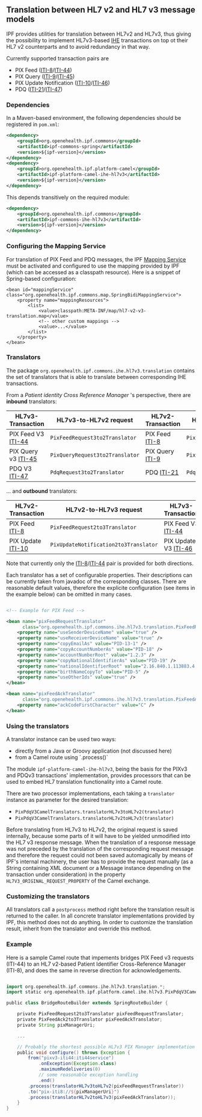 ## Translation between HL7 v2 and HL7 v3 message models

IPF provides utilities for translation between HL7v2 and HL7v3, thus giving the possibility to implement HL7v3-based [IHE] transactions
on top ot their HL7 v2 counterparts and to avoid redundancy in that way.

Currently supported transaction pairs are

* PIX Feed ([ITI-8]/[ITI-44])
* PIX Query ([ITI-9]/[ITI-45])
* PIX Update Notification ([ITI-10]/[ITI-46])
* PDQ ([ITI-21]/[ITI-47])


### Dependencies

In a Maven-based environment, the following dependencies should be registered in `pom.xml`:

```xml
<dependency>
    <groupId>org.openehealth.ipf.commons</groupId>
    <artifactId>ipf-commons-spring</artifactId>
    <version>${ipf-version}</version>
</dependency>
<dependency>
    <groupId>org.openehealth.ipf.platform-camel</groupId>
    <artifactId>ipf-platform-camel-ihe-hl7v3</artifactId>
    <version>${ipf-version}</version>
</dependency>
```

This depends transitively on the required module:

```xml
<dependency>
    <groupId>org.openehealth.ipf.commons</groupId>
    <artifactId>ipf-commons-ihe-hl7v3</artifactId>
    <version>${ipf-version}</version>
</dependency>
```


### Configuring the Mapping Service

For translation of PIX Feed and PDQ messages, the IPF [Mapping Service] must be activated and configured to use the mapping
provided by IPF (which can be accessed as a classpath resource). Here is a snippet of Spring-based configuration:

```
<bean id="mappingService" class="org.openehealth.ipf.commons.map.SpringBidiMappingService">
    <property name="mappingResources">
        <list>
            <value>classpath:META-INF/map/hl7-v2-v3-translation.map</value>
            <!-- other custom mappings -->
            <value>...</value>
        </list>
    </property>
</bean>
```

### Translators

The package `org.openehealth.ipf.commons.ihe.hl7v3.translation` contains the set of translators that is able to
translate between corresponding IHE transactions.

From a *Patient identity Cross Reference Manager* 's perspective, there are **inbound** translators:

| HL7v3-Transaction      | HL7v3-to-HL7v2 request             | HL7v2-Transaction   | HL7v2-to-HL7v3 response
| -----------------------|------------------------------------|---------------------|----------------------------------
| PIX Feed V3 [ITI-44]   | `PixFeedRequest3to2Translator`     | PIX Feed [ITI-8]    | `PixFeedAck2to3Translator`
| PIX Query v3 [ITI-45]  | `PixQueryRequest3to2Translator`    | PIX Query [ITI-9]   | `PixQueryResponse2to3Translator`
| PDQ V3 [ITI-47]        | `PdqRequest3to2Translator`         | PDQ [ITI-21]        | `PdqResponse2to3Translator`

... and **outbound** translators:

| HL7v2-Transaction      | HL7v2-to-HL7v3 request                | HL7v3-Transaction     | HL7v3-to-HL7v2 response
| -----------------------|---------------------------------------|-----------------------|--------------------------
| PIX Feed [ITI-8]       | `PixFeedRequest2to3Translator`        | PIX Feed V3 [ITI-44]  | `PixAck3to2Translator`
| PIX Update [ITI-10]    | `PixUpdateNotification2to3Translator` | PIX Update V3 [ITI-46]| `PixAck3to2Translator`

Note that currently only the [ITI-8]/[ITI-44] pair is provided for both directions.


Each translator has a set of configurable properties. Their descriptions can be currently taken from javadoc of the
corresponding classes. There are reasonable default values, therefore the explicite configuration (see <property> items
in the example below) can be omitted in many cases.

```xml

<!-- Example for PIX Feed -->

<bean name="pixFeedRequestTranslator"
      class="org.openehealth.ipf.commons.ihe.hl7v3.translation.PixFeedRequest3to2Translator">
    <property name="useSenderDeviceName" value="true" />
    <property name="useReceiverDeviceName" value="true" />
    <property name="copyEmailAs" value="PID-13-1" />
    <property name="copyAccountNumberAs" value="PID-18" />
    <property name="accountNumberRoot" value="1.2.3" />
    <property name="copyNationalIdentifierAs" value="PID-19" />
    <property name="nationalIdentifierRoot" value="2.16.840.1.113883.4.1" />
    <property name="birthNameCopyTo" value="PID-5" />
    <property name="useOtherIds" value="true" />
</bean>

<bean name="pixFeedAckTranslator"
      class="org.openehealth.ipf.commons.ihe.hl7v3.translation.PixFeedAck2to3Translator">
    <property name="ackCodeFirstCharacter" value="C" />
</bean>

```

### Using the translators

A translator instance can be used two ways:

* directly from a Java or Groovy application (not discussed here)
* from a Camel route using ´.process()`

The module `ipf-platform-camel-ihe-hl7v3`, being the basis for the PIXv3 and PDQv3 transactions' implementation,
provides processors that can be used to embed HL7 translation functionality into a Camel route.

There are two processor implementations, each taking a `translator` instance as parameter for the desired translation:

* `PixPdqV3CamelTranslators.translatorHL7v3toHL7v2(translator)`
* `PixPdqV3CamelTranslators.translatorHL7v2toHL7v3(translator)`

Before translating from HL7v3 to HL7v2, the original request is saved internally, because some parts of it will have to
be yielded unmodified into the HL7 v3 response message. When the translation of a response message was not preceded by
the translation of the corresponding request message and therefore the request could not been saved automagically by means
of IPF's internal machinery, the user has to provide the request manually (as a String containing XML document or a Message
instance depending on the transaction under consideration) in the property `HL7V3_ORIGINAL_REQUEST_PROPERTY` of the Camel exchange.


### Customizing the translators

All translators call a `postprocess` method right before the translation result is returned to the caller. In all
concrete translator implementations provided by IPF, this method does not do anything. In order to customize the
translation result, inherit from the translator and override this method.

### Example

Here is a sample Camel route that impements bridges PIX Feed v3 requests (ITI-44) to an HL7 v2-based Patient Identifier
Cross-Reference Manager (ITI-8), and does the same in reverse direction for acknowledgements.


```groovy

import org.openehealth.ipf.commons.ihe.hl7v3.translation.*;
import static org.openehealth.ipf.platform.camel.ihe.hl7v3.PixPdqV3CamelTranslators.*;

public class BridgeRouteBuilder extends SpringRouteBuilder {

    private PixFeedRequest2to3Translator pixFeedRequestTranslator;
    private PixFeedAck2to3Translator pixFeedAckTranslator;
    private String pixManagerUri;

    ...

    // Probably the shortest possible HL7v3 PIX Manager implementation ;-)
    public void configure() throws Exception {
        from("pixv3-iti44:iti44service")
            .onException(Exception.class)
            .maximumRedeliveries(0)
            // some reasonable exception handling
            .end()
        .process(translatorHL7v3toHL7v2(pixFeedRequestTranslator))
        .to("pix-iti8://${pixManagerUri}")
        .process(translatorHL7v2toHL7v3(pixFeedAckTranslator));
    }
}


```
[ITI-8]: ../ipf-platform-camel-mllp/iti8.html
[ITI-9]: ../ipf-platform-camel-mllp/iti9.html
[ITI-10]: ../ipf-platform-camel-mllp/iti10.html
[ITI-21]: ../ipf-platform-camel-mllp/iti21.html

[ITI-44]: ../ipf-platform-camel-hl7v3/iti44.html
[ITI-45]: ../ipf-platform-camel-hl7v3/iti45.html
[ITI-46]: ../ipf-platform-camel-hl7v3/iti46.html
[ITI-47]: ../ipf-platform-camel-hl7v3/iti47.html

[Mapping Service]: ../ipf-commons-map/index.html

[IHE]: https://www.ihe.net